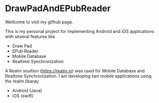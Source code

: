 # DrawPadAndEPubReader

Wellcome to visit my gifhub page.

This is my personal project for implementing Android and iOS applications with several features like
- Draw Pad
- EPub Reader
- Mobile Database 
- Realtime Synchronization 

A Realm soultion (https://realm.io) was used for Mobile Database and Realtime Synchronization.
I am developing two mobile applications using the realm libaray.
- Android (Java)
- iOS (swift)
